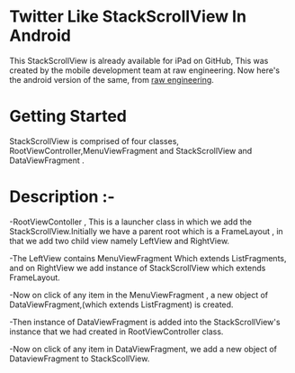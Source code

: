 Twitter Like StackScrollView In Android
===============================================================================================================================

This StackScrollView is already available for iPad on GitHub, This was created by the mobile development team at raw engineering. Now here's the android version of the same, from [raw engineering][].

Getting Started
==============================================

StackScrollView is comprised of four classes, RootViewController,MenuViewFragment and StackScrollView and DataViewFragment .


Description :-
================================================

-RootViewContoller , This is a launcher class in which we add the StackScrollView.Initially we have a parent root which is a FrameLayout , in that we add two child view namely LeftView and RightView.

-The LeftView contains MenuViewFragment Which extends ListFragments, and on RightView we add instance of StackScrollView which extends FrameLayout.

-Now on click of any item in the MenuViewFragment , a new object of DataViewFragment,(which extends ListFragment) is created.

-Then instance of DataViewFragment is added into the StackScrollView's instance that
we had created in RootViewController class.

-Now on click of any item in DataViewFragment, we add a new object of
DataviewFragment to StackScollView.


[raw engineering]:http://www.raweng.com
